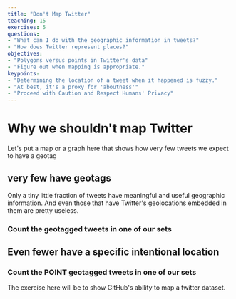 ```yaml
---
title: "Don't Map Twitter"
teaching: 15
exercises: 5
questions:
- "What can I do with the geographic information in tweets?"
- "How does Twitter represent places?"
objectives:
- "Polygons versus points in Twitter's data"
- "Figure out when mapping is appropriate."
keypoints:
- "Determining the location of a tweet when it happened is fuzzy."
- "At best, it's a proxy for 'aboutness'" 
- "Proceed with Caution and Respect Humans' Privacy"
---
```


# Why we shouldn't map Twitter

Let's put a map or a graph here that shows how very few tweets we expect to have a geotag



## very few have geotags
Only a tiny little fraction of tweets have meaningful
and useful geographic information. And even those that have
Twitter's geolocations embedded in them are pretty useless.

### Count the geotagged tweets in one of our sets

## Even fewer have a specific intentional location
### Count the POINT geotagged tweets in one of our sets




The exercise here will be to show GitHub's ability to map a twitter dataset.
